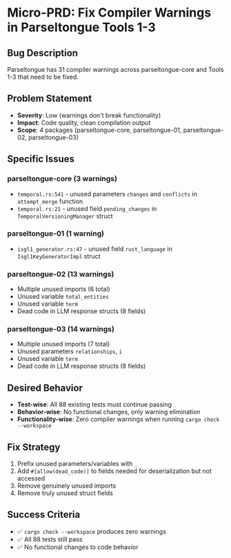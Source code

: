 # Micro-PRD: Fix Compiler Warnings in Parseltongue Tools 1-3

## Bug Description
Parseltongue has 31 compiler warnings across parseltongue-core and Tools 1-3 that need to be fixed.

## Problem Statement
- **Severity**: Low (warnings don't break functionality)
- **Impact**: Code quality, clean compilation output
- **Scope**: 4 packages (parseltongue-core, parseltongue-01, parseltongue-02, parseltongue-03)

## Specific Issues

### parseltongue-core (3 warnings)
- `temporal.rs:541` - unused parameters `changes` and `conflicts` in `attempt_merge` function
- `temporal.rs:21` - unused field `pending_changes` in `TemporalVersioningManager` struct

### parseltongue-01 (1 warning)
- `isgl1_generator.rs:47` - unused field `rust_language` in `Isgl1KeyGeneratorImpl` struct

### parseltongue-02 (13 warnings)
- Multiple unused imports (6 total)
- Unused variable `total_entities`
- Unused variable `term`
- Dead code in LLM response structs (8 fields)

### parseltongue-03 (14 warnings)
- Multiple unused imports (7 total)
- Unused parameters `relationships`, `i`
- Unused variable `term`
- Dead code in LLM response structs (8 fields)

## Desired Behavior
- **Test-wise**: All 88 existing tests must continue passing
- **Behavior-wise**: No functional changes, only warning elimination
- **Functionality-wise**: Zero compiler warnings when running `cargo check --workspace`

## Fix Strategy
1. Prefix unused parameters/variables with `_`
2. Add `#[allow(dead_code)]` to fields needed for deserialization but not accessed
3. Remove genuinely unused imports
4. Remove truly unused struct fields

## Success Criteria
- ✅ `cargo check --workspace` produces zero warnings
- ✅ All 88 tests still pass
- ✅ No functional changes to code behavior
